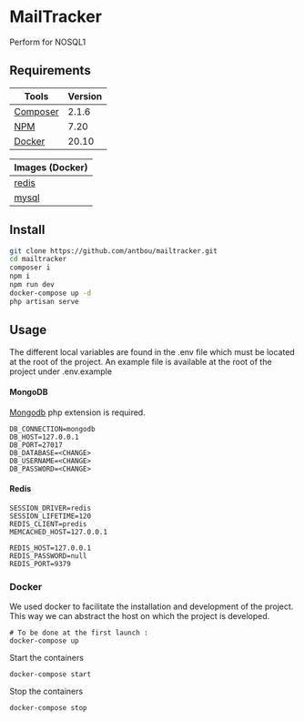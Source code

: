 # MailTracker

Perform for NOSQL1

## Requirements

| Tools                                         | Version |
| --------------------------------------------- | ------- |
| [Composer](https://getcomposer.org/download/) | 2.1.6   |
| [NPM](https://www.npmjs.com/)                 | 7.20    |
| [Docker](https://www.docker.com/get-started)  | 20.10   |

| Images (Docker)                                | 
| ---------------------------------------------  | 
| [redis](https://hub.docker.com/_/redis)          | 
| [mysql](https://hub.docker.com/_/mysql)        | 

## Install

```bash
git clone https://github.com/antbou/mailtracker.git
cd mailtracker
composer i
npm i
npm run dev
docker-compose up -d
php artisan serve
```

## Usage

The different local variables are found in the .env file which must be located at the root of the project. An example file is available at the root of the project under .env.example

#### MongoDB

[Mongodb](https://www.php.net/manual/en/mongodb.installation.php) php extension is required.

```
DB_CONNECTION=mongodb
DB_HOST=127.0.0.1
DB_PORT=27017
DB_DATABASE=<CHANGE>
DB_USERNAME=<CHANGE>
DB_PASSWORD=<CHANGE>
```

#### Redis
```
SESSION_DRIVER=redis
SESSION_LIFETIME=120
REDIS_CLIENT=predis
MEMCACHED_HOST=127.0.0.1

REDIS_HOST=127.0.0.1
REDIS_PASSWORD=null
REDIS_PORT=9379
```

### Docker

We used docker to facilitate the installation and development of the project. This way we can abstract the host on which the project is developed.

```
# To be done at the first launch :
docker-compose up
```

Start the containers

```
docker-compose start
```

Stop the containers

```
docker-compose stop
```
